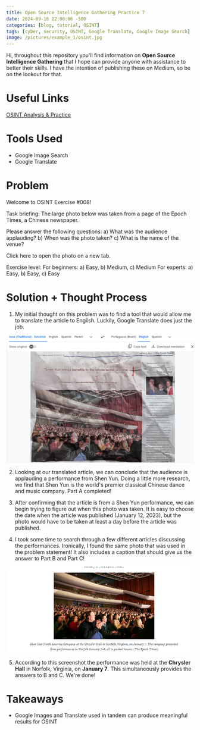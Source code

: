 ```yaml
---
title: Open Source Intelligence Gathering Practice 7
date: 2024-09-16 12:00:00 -500
categories: [blog, tutorial, OSINT]
tags: [cyber, security, OSINT, Google Translate, Google Image Search]
image: /pictures/example_1/osint.jpg
---
```





Hi, throughout this repository you'll find information on **Open Source Intelligence Gathering** that I hope can provide anyone with assistance to better their skills. I have the intention of publishing these on Medium, so be on the lookout for that.




# Useful Links
[OSINT Analysis & Practice](https://gralhix.com/)


# Tools Used


- Google Image Search
- Google Translate




# Problem


Welcome to OSINT Exercise #008!


Task briefing:
The large photo below was taken from a page of the Epoch Times, a Chinese newspaper.


Please answer the following questions:
a) What was the audience applauding?
b) When was the photo taken?
c) What is the name of the venue?


Click here to open the photo on a new tab.


Exercise level:
For beginners: a) Easy, b) Medium, c) Medium
For experts: a) Easy, b) Easy, c) Easy


# Solution + Thought Process


1. My initial thought on this problem was to find a tool that would allow me to translate the article to English. Luckily, Google Translate does just the job.


![Google Translate Article](./pictures/example_8/OSINT8_article.PNG)


2. Looking at our translated article, we can conclude that the audience is applauding a performance from Shen Yun. Doing a little more research, we find that Shen Yun is the world's premier classical Chinese dance and music company. Part A completed!


3. After confirming that the article is from a Shen Yun performance, we can begin trying to figure out when this photo was taken. It is easy to choose the date when the article was published (January 12, 2023), but the photo would have to be taken at least a day before the article was published.


4. I took some time to search through a few different articles discussing the performances. Ironically, I found the same photo that was used in the problem statement! It also includes a caption that should give us the answer to Part B and Part C!


![Chrysler Hall](./pictures/example_8/OSINT8_partB.PNG)


5. According to this screenshot the performance was held at the **Chrysler Hall** in Norfolk, Virginia, on **January 7**. This simultaneously provides the answers to B and C. We're done!








# Takeaways




- Google Images and Translate used in tandem can produce meaningful results for OSINT

























